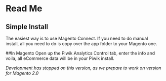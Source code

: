 # Read Me

## Simple Install

The easiest way is to use Magento Connect. If you need to do manual install, all you need to do is copy over the app folder to your Magento one.

##In Magento
Open up the Piwik Analytics Control tab, enter the info and voila, all eCommerce data will be in your Piwik install.


*Development has stopped on this version, as we prepare to work on version for Magento 2.0*
